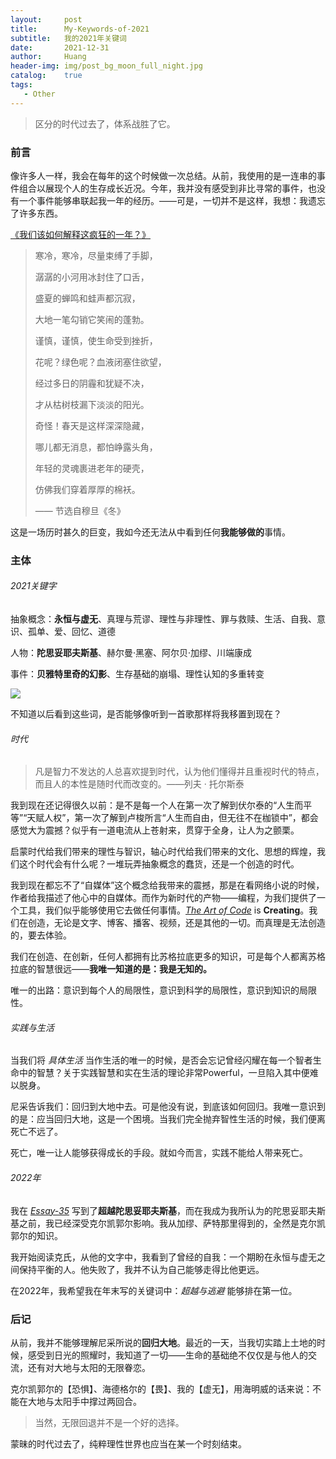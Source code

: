 ```yaml
---
layout:     post
title:      My-Keywords-of-2021
subtitle:   我的2021年关键词
date:       2021-12-31
author:     Huang
header-img: img/post_bg_moon_full_night.jpg
catalog:    true
tags:
   - Other
---
```


> 区分的时代过去了，体系战胜了它。

### 前言

像许多人一样，我会在每年的这个时候做一次总结。从前，我使用的是一连串的事件组合以展现个人的生存成长近况。今年，我并没有感受到非比寻常的事件，也没有一个事件能够串联起我一年的经历。——可是，一切并不是这样，我想：我遗忘了许多东西。

[《我们该如何解释这疯狂的一年？》](https://telegra.ph/%E6%88%91%E4%BB%AC%E8%AF%A5%E5%A6%82%E4%BD%95%E5%8E%BB%E8%A7%A3%E9%87%8A%E8%BF%99%E7%96%AF%E7%8B%82%E7%9A%84%E4%B8%80%E5%B9%B4-12-30-2)

> 寒冷，寒冷，尽量束缚了手脚，
>
> 潺潺的小河用冰封住了口舌，
>
> 盛夏的蝉鸣和蛙声都沉寂，
>
> 大地一笔勾销它笑闹的蓬勃。
>
> 谨慎，谨慎，使生命受到挫折，
>
> 花呢？绿色呢？血液闭塞住欲望，
>
> 经过多日的阴霾和犹疑不决，
>
> 才从枯树枝漏下淡淡的阳光。
>
> 奇怪！春天是这样深深隐藏，
>
> 哪儿都无消息，都怕峥露头角，
>
> 年轻的灵魂裹进老年的硬壳，
>
> 仿佛我们穿着厚厚的棉袄。
>
> —— 节选自穆旦《冬》

这是一场历时甚久的巨变，我如今还无法从中看到任何**我能够做的**事情。

### 主体

###### 2021关键字

抽象概念：**永恒与虚无**、真理与荒谬、理性与非理性、罪与救赎、生活、自我、意识、孤单、爱、回忆、道德

人物：**陀思妥耶夫斯基**、赫尔曼·黑塞、阿尔贝·加缪、川端康成

事件：**贝雅特里奇的幻影**、生存基础的崩塌、理性认知的多重转变

![](http://5b0988e595225.cdn.sohucs.com/images/20190110/9d1d5642af02458ab13130883a9da999.jpeg)

不知道以后看到这些词，是否能够像听到一首歌那样将我移置到现在？

###### 时代

> 凡是智力不发达的人总喜欢提到时代，认为他们懂得并且重视时代的特点，而且人的本性是随时代而改变的。——列夫 · 托尔斯泰

我到现在还记得很久以前：是不是每一个人在第一次了解到伏尔泰的“人生而平等”“天赋人权”，第一次了解到卢梭所言“人生而自由，但无往不在枷锁中”，都会感觉大为震撼？似乎有一道电流从上苍射来，贯穿于全身，让人为之颤栗。

启蒙时代给我们带来的理性与智识，轴心时代给我们带来的文化、思想的辉煌，我们这个时代会有什么呢？一堆玩弄抽象概念的蠢货，还是一个创造的时代。

我到现在都忘不了“自媒体”这个概念给我带来的震撼，那是在看网络小说的时候，作者给我描述了他心中的自媒体。而作为新时代的产物——编程，为我们提供了一个工具，我们似乎能够使用它去做任何事情。[*The Art of Code*](https://www.youtube.com/watch?v=6avJHaC3C2U&ab_channel=NDCConferences) is **Creating**。我们在创造，无论是文字、博客、播客、视频，还是其他的一切。而真理是无法创造的，要去体验。

我们在创造、在创新，任何人都拥有比苏格拉底更多的知识，可是每个人都离苏格拉底的智慧很远——**我唯一知道的是：我是无知的。**

唯一的出路：意识到每个人的局限性，意识到科学的局限性，意识到知识的局限性。

###### 实践与生活

当我们将 *具体生活* 当作生活的唯一的时候，是否会忘记曾经闪耀在每一个智者生命中的智慧？关于实践智慧和实在生活的理论非常Powerful，一旦陷入其中便难以脱身。

尼采告诉我们：回归到大地中去。可是他没有说，到底该如何回归。我唯一意识到的是：应当回归大地，这是一个困境。当我们完全抛弃智性生活的时候，我们便离死亡不远了。

死亡，唯一让人能够获得成长的手段。就如今而言，实践不能给人带来死亡。

###### 2022年

我在 [*Essay-35*](https://xn--29s704loyd.com/2021/11/16/Essay-35/) 写到了**超越陀思妥耶夫斯基**，而在我成为我所认为的陀思妥耶夫斯基之前，我已经深受克尔凯郭尔影响。我从加缪、萨特那里得到的，全然是克尔凯郭尔的知识。

我开始阅读克氏，从他的文字中，我看到了曾经的自我：一个期盼在永恒与虚无之间保持平衡的人。他失败了，我并不认为自己能够走得比他更远。

在2022年，我希望我在年末写的关键词中：*超越与逃避* 能够排在第一位。

### 后记

从前，我并不能够理解尼采所说的**回归大地**。最近的一天，当我切实踏上土地的时候，感受到日光的照耀时，我知道了一切——生命的基础绝不仅仅是与他人的交流，还有对大地与太阳的无限眷恋。

克尔凯郭尔的【恐惧】、海德格尔的【畏】、我的【虚无】，用海明威的话来说：不能在大地与太阳手中撑过两回合。

> 当然，无限回退并不是一个好的选择。

蒙昧的时代过去了，纯粹理性世界也应当在某一个时刻结束。
